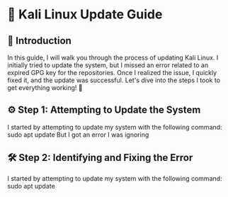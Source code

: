 # 🚀 Kali Linux Update Guide

## 📝 Introduction
In this guide, I will walk you through the process of updating Kali Linux. I initially tried to update the system, but I missed an error related to an expired GPG key for the repositories. Once I realized the issue, I quickly fixed it, and the update was successful. Let's dive into the steps I took to get everything working! 🔧

## ⚙️ Step 1: Attempting to Update the System
I started by attempting to update my system with the following command:
sudo apt update
But I got an error I was ignoring 

## 🛠️ Step 2: Identifying and Fixing the Error
I started by attempting to update my system with the following command:
sudo apt update

